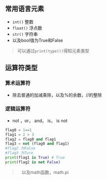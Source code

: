 ## 常用语言元素
- ```int()``` 整数
- ```float()``` 浮点数
- ```str()``` 字符串
- 以及bool值为True和False
> 可以通过```print(type())```得知元素类型
## 运算符类型
### 算术运算符
- 除去普通的加减乘除，以及%的余数，//的整除
### 逻辑运算符
- not ，or， and，  is，  is not
``` python
flag0 = 1==1
flag1 = 2 > 3
flag2 = flag0 and flag1
flag3 = not (flag0 and flag1)
#flag2 为False
#flag3 为Ture
print(flag1 is True) # True
print(flag2 is not False)
```
>　以及math函数，math.pi
